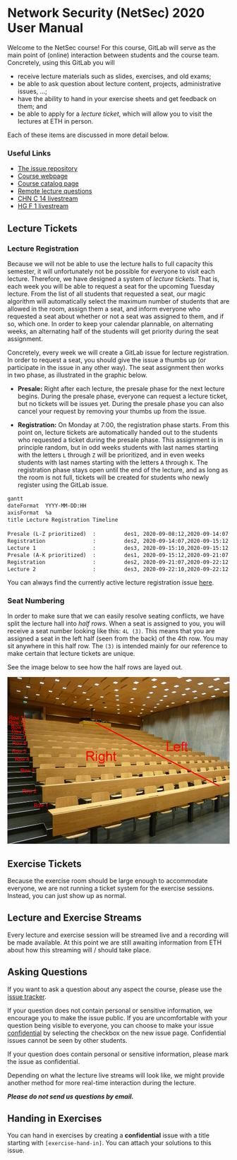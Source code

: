 # Network Security (NetSec) 2020 User Manual

Welcome to the NetSec course! For this course, GitLab will serve as the main point of (online) interaction between
students and the course team. Concretely, using this GitLab you will

- receive lecture materials such as slides, exercises, and old exams;
- be able to ask question about lecture content, projects, administrative issues, ...;
- have the ability to hand in your exercise sheets and get feedback on them; and
- be able to apply for a _lecture ticket_, which will allow you to visit the lectures at ETH in person.

Each of these items are discussed in more detail below.

### Useful Links

- [The issue repository](https://gitlab.inf.ethz.ch/PRV-PERRIG/netsec-course/netsec-2020-issues/-/issues)
- [Course webpage](https://netsec.ethz.ch/courses/netsec-2020/)
- [Course catalog page](http://vvz.ethz.ch/Vorlesungsverzeichnis/lerneinheit.view?lerneinheitId=141460&semkez=2020W&ansicht=KATALOGDATEN)
- [Remote lecture questions](https://course.netsec.inf.ethz.ch/questions)
- [CHN C 14 livestream](https://video.ethz.ch/live/lectures/zentrum/chn/chn-c-14.html)
- [HG F 1 livestream](https://video.ethz.ch/live/lectures/zentrum/hg/hg-f-1/projector.html)

## Lecture Tickets

### Lecture Registration

Because we will not be able to use the lecture halls to full capacity this semester, it will unfortunately not be
possible for everyone to visit each lecture. Therefore, we have designed a system of _lecture tickets_. That is, each
week you will be able to request a seat for the upcoming Tuesday lecture. From the list of all students that requested a
seat, our magic algorithm will automatically select the maximum number of students that are allowed in the room, assign
them a seat, and inform everyone who requested a seat about whether or not a seat was assigned to them, and if so, which
one. In order to keep your calendar plannable, on alternating weeks, an alternating half of the students will get
priority during the seat assignment.

Concretely, every week we will create a GitLab issue for lecture registration. In order to request a seat, you should
give the issue a thumbs up (or participate in the issue in any other way). The seat assignment then works in two phase,
as illustrated in the graphic below.

- **Presale:** Right after each lecture, the presale phase for the next lecture begins. During the presale phase,
  everyone can request a lecture ticket, but no tickets will be issues yet. During the presale phase you can also cancel
  your request by removing your thumbs up from the issue.

- **Registration:** On Monday at 7:00, the registration phase starts. From this point on, lecture tickets are
  automatically handed out to the students who requested a ticket during the presale phase. This assignment is in
  principle random, but in odd weeks students with last names starting with the letters `L` through `Z` will be
  prioritized, and in even weeks students with last names starting with the letters `A` through `K`. The registration
  phase stays open until the end of the lecture, and as long as the room is not full, tickets will be created for
  students who newly register using the GitLab issue.

```mermaid
gantt
dateFormat  YYYY-MM-DD:HH
axisFormat  %a
title Lecture Registration Timeline

Presale (L-Z prioritized)  :         des1, 2020-09-08:12,2020-09-14:07
Registration               :         des2, 2020-09-14:07,2020-09-15:12
Lecture 1                  :         des3, 2020-09-15:10,2020-09-15:12
Presale (A-K prioritized)  :         des1, 2020-09-15:12,2020-09-21:07
Registration               :         des2, 2020-09-21:07,2020-09-22:12
Lecture 2                  :         des3, 2020-09-22:10,2020-09-22:12
```

You can always find the currently active lecture registration issue
[here](https://gitlab.inf.ethz.ch/PRV-PERRIG/netsec-course/netsec-2020-issues/-/issues?label_name%5B%5D=lecture-registration).

### Seat Numbering

In order to make sure that we can easily resolve seating conflicts, we have split the lecture hall into _half rows_.
When a seat is assigned to you, you will receive a seat number looking like this: `4L (3)`. This means that
you are assigned a seat in the left half (seen from the back) of the 4th row. You may sit anywhere in this half row.
The `(3)` is intended mainly for our reference to make certain that lecture tickets are unique.

See the image below to see how the half rows are layed out.

![CHN C 14 room layout](chn_c_14_annotated.jpg)

## Exercise Tickets

Because the exercise room should be large enough to accommodate everyone, we are not running a ticket system for the
exercise sessions. Instead, you can just show up as normal.

## Lecture and Exercise Streams

Every lecture and exercise session will be streamed live and a recording will be made available. At this point we are
still awaiting information from ETH about how this streaming will / should take place.

## Asking Questions

If you want to ask a question about any aspect the course, please use the [issue
tracker](https://gitlab.inf.ethz.ch/PRV-PERRIG/netsec-course/netsec-2020-issues/-/issues).

If your question does not contain personal or sensitive information, we encourage you to make the issue public. If you
are uncomfortable with your question being visible to everyone, you can choose to make your issue
[confidential](https://docs.gitlab.com/ee/user/project/issues/confidential_issues.html) by selecting the checkbox on the
new issue page. Confidential issues cannot be seen by other students.

If your question does contain personal or sensitive information, please mark the issue as confidential.

Depending on what the lecture live streams will look like, we might provide another method for more real-time interaction
during the lecture.

***Please do not send us questions by email.***

## Handing in Exercises

You can hand in exercises by creating a **confidential** issue with a title starting with `[exercise-hand-in]`. You can
attach your solutions to this issue.
